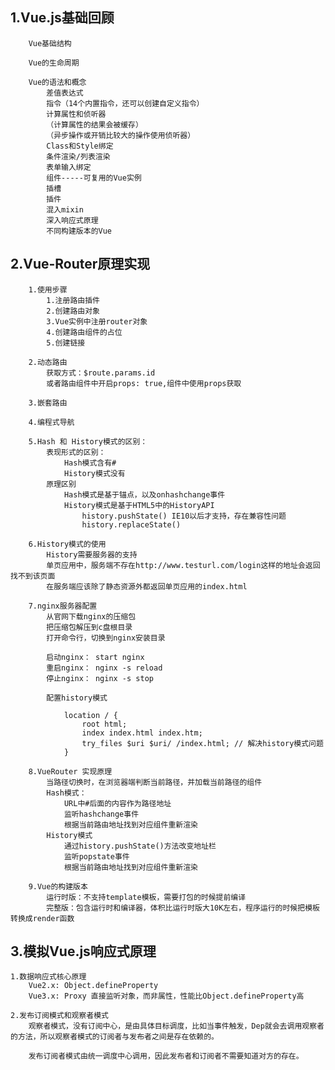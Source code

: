 ## 1.Vue.js基础回顾
        Vue基础结构

        Vue的生命周期

        Vue的语法和概念
            差值表达式
            指令（14个内置指令，还可以创建自定义指令）
            计算属性和侦听器
            （计算属性的结果会被缓存）
            （异步操作或开销比较大的操作使用侦听器）
            Class和Style绑定
            条件渲染/列表渲染
            表单输入绑定
            组件-----可复用的Vue实例
            插槽
            插件
            混入mixin
            深入响应式原理
            不同构建版本的Vue
## 2.Vue-Router原理实现
        1.使用步骤
            1.注册路由插件
            2.创建路由对象
            3.Vue实例中注册router对象
            4.创建路由组件的占位
            5.创建链接

        2.动态路由
            获取方式：$route.params.id
            或者路由组件中开启props: true,组件中使用props获取

        3.嵌套路由

        4.编程式导航

        5.Hash 和 History模式的区别：
            表现形式的区别：
                Hash模式含有#
                History模式没有
            原理区别
                Hash模式是基于锚点，以及onhashchange事件
                History模式是基于HTML5中的HistoryAPI
                    history.pushState() IE10以后才支持，存在兼容性问题
                    history.replaceState()

        6.History模式的使用
            History需要服务器的支持
            单页应用中，服务端不存在http://www.testurl.com/login这样的地址会返回找不到该页面
            在服务端应该除了静态资源外都返回单页应用的index.html
        
        7.nginx服务器配置
            从官网下载nginx的压缩包
            把压缩包解压到c盘根目录
            打开命令行，切换到nginx安装目录

            启动nginx： start nginx
            重启nginx： nginx -s reload
            停止nginx： nginx -s stop

            配置history模式

                location / {
                    root html;
                    index index.html index.htm;
                    try_files $uri $uri/ /index.html; // 解决history模式问题
                }

        8.VueRouter 实现原理
            当路径切换时，在浏览器端判断当前路径，并加载当前路径的组件
            Hash模式：
                URL中#后面的内容作为路径地址
                监听hashchange事件
                根据当前路由地址找到对应组件重新渲染
            History模式
                通过history.pushState()方法改变地址栏
                监听popstate事件
                根据当前路由地址找到对应组件重新渲染

        9.Vue的构建版本
            运行时版：不支持template模板，需要打包的时候提前编译
            完整版：包含运行时和编译器，体积比运行时版大10K左右，程序运行的时候把模板转换成render函数

## 3.模拟Vue.js响应式原理

    1.数据响应式核心原理
        Vue2.x: Object.defineProperty
        Vue3.x: Proxy 直接监听对象，而非属性，性能比Object.defineProperty高
    
    2.发布订阅模式和观察者模式
        观察者模式，没有订阅中心，是由具体目标调度，比如当事件触发，Dep就会去调用观察者的方法，所以观察者模式的订阅者与发布者之间是存在依赖的。

        发布订阅者模式由统一调度中心调用，因此发布者和订阅者不需要知道对方的存在。

    

